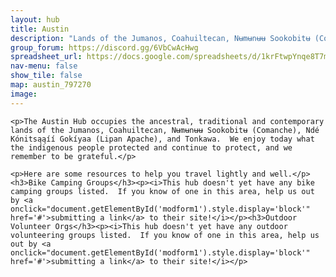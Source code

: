```yaml
---
layout: hub
title: Austin
description: "Lands of the Jumanos, Coahuiltecan, Nʉmʉnʉʉ Sookobitʉ (Comanche), Ndé Kónitsąąíí Gokíyaa (Lipan Apache), and Tonkawa"
group_forum: https://discord.gg/6VbCwAcHwg
spreadsheet_url: https://docs.google.com/spreadsheets/d/1krFtwpYnqe8T7mCaAVJzsqxe_CYDAIbQKwoLMMPZc3k/gviz/tq?tqx=out:json&sheet=austin
nav-menu: false
show_tile: false
map: austin_797270
image: 
---
```

    
    <p>The Austin Hub occupies the ancestral, traditional and contemporary lands of the Jumanos, Coahuiltecan, Nʉmʉnʉʉ Sookobitʉ (Comanche), Ndé Kónitsąąíí Gokíyaa (Lipan Apache), and Tonkawa.  We enjoy today what the indigenous people protected and continue to protect, and we remember to be grateful.</p>
    
    <p>Here are some resources to help you travel lightly and well.</p>
    <h3>Bike Camping Groups</h3><p><i>This hub doesn't yet have any bike camping groups listed.  If you know of one in this area, help us out by <a onclick="document.getElementById('modform1').style.display='block'" href='#'>submitting a link</a> to their site!</i></p><h3>Outdoor Volunteer Orgs</h3><p><i>This hub doesn't yet have any outdoor volunteering groups listed.  If you know of one in this area, help us out by <a onclick="document.getElementById('modform1').style.display='block'" href='#'>submitting a link</a> to their site!</i></p>